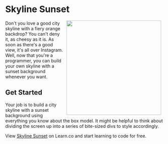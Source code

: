 # Skyline Sunset

<img src="https://s3.amazonaws.com/after-school-assets/sunset-skyline.png" width="300px" align="right" hspace="10">


Don't you love a good city skyline with a fiery orange backdrop? You can't deny it, as cheesy as it is. As soon as there's a good view, it's all over Instagram. Well, now that you're a programmer, you can build your own skyline with a sunset background whenever you want.

## Get Started

Your job is to build a city skyline with a sunset background using everything you know about the box model. It might be helpful to think about dividing the screen up into a series of bite-sized divs to style accordingly.
<p data-visibility='hidden'>View <a href='https://learn.co/lessons/hs-intro-web-design-sunset-skyline-code-challenge' title='Skyline Sunset'>Skyline Sunset</a> on Learn.co and start learning to code for free.</p>
